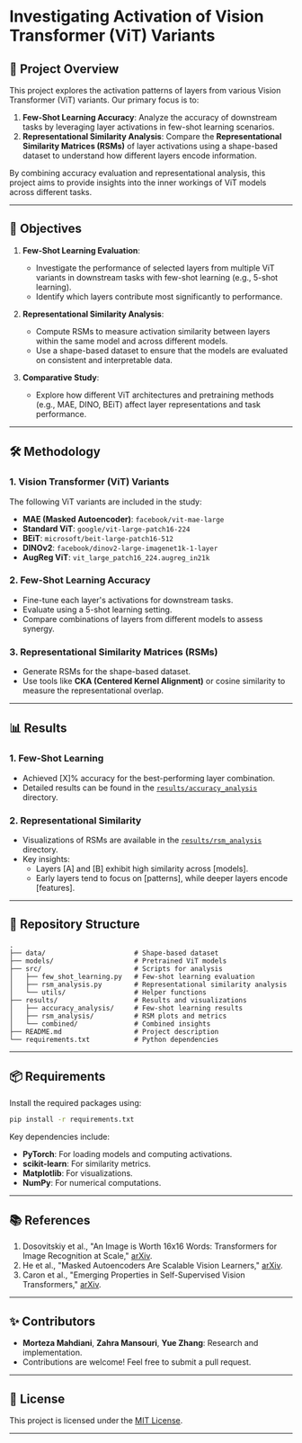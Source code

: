# Investigating Activation of Vision Transformer (ViT) Variants

## 🌟 Project Overview

This project explores the activation patterns of layers from various Vision Transformer (ViT) variants. Our primary focus is to:

1. **Few-Shot Learning Accuracy**: Analyze the accuracy of downstream tasks by leveraging layer activations in few-shot learning scenarios.
2. **Representational Similarity Analysis**: Compare the **Representational Similarity Matrices (RSMs)** of layer activations using a shape-based dataset to understand how different layers encode information.

By combining accuracy evaluation and representational analysis, this project aims to provide insights into the inner workings of ViT models across different tasks.

---

## 🚀 Objectives

1. **Few-Shot Learning Evaluation**:
   - Investigate the performance of selected layers from multiple ViT variants in downstream tasks with few-shot learning (e.g., 5-shot learning).
   - Identify which layers contribute most significantly to performance.

2. **Representational Similarity Analysis**:
   - Compute RSMs to measure activation similarity between layers within the same model and across different models.
   - Use a shape-based dataset to ensure that the models are evaluated on consistent and interpretable data.

3. **Comparative Study**:
   - Explore how different ViT architectures and pretraining methods (e.g., MAE, DINO, BEiT) affect layer representations and task performance.

---

## 🛠️ Methodology

### 1. Vision Transformer (ViT) Variants
The following ViT variants are included in the study:
- **MAE (Masked Autoencoder)**: `facebook/vit-mae-large`
- **Standard ViT**: `google/vit-large-patch16-224`
- **BEiT**: `microsoft/beit-large-patch16-512`
- **DINOv2**: `facebook/dinov2-large-imagenet1k-1-layer`
- **AugReg ViT**: `vit_large_patch16_224.augreg_in21k`

### 2. Few-Shot Learning Accuracy
- Fine-tune each layer's activations for downstream tasks.
- Evaluate using a 5-shot learning setting.
- Compare combinations of layers from different models to assess synergy.

### 3. Representational Similarity Matrices (RSMs)
- Generate RSMs for the shape-based dataset.
- Use tools like **CKA (Centered Kernel Alignment)** or cosine similarity to measure the representational overlap.

---

## 📊 Results

### 1. Few-Shot Learning
- Achieved [X]% accuracy for the best-performing layer combination.
- Detailed results can be found in the [`results/accuracy_analysis`](./results/accuracy_analysis) directory.

### 2. Representational Similarity
- Visualizations of RSMs are available in the [`results/rsm_analysis`](./results/rsm_analysis) directory.
- Key insights:
  - Layers [A] and [B] exhibit high similarity across [models].
  - Early layers tend to focus on [patterns], while deeper layers encode [features].

---

## 📁 Repository Structure

```plaintext
.
├── data/                      # Shape-based dataset
├── models/                    # Pretrained ViT models
├── src/                       # Scripts for analysis
│   ├── few_shot_learning.py   # Few-shot learning evaluation
│   ├── rsm_analysis.py        # Representational similarity analysis
│   └── utils/                 # Helper functions
├── results/                   # Results and visualizations
│   ├── accuracy_analysis/     # Few-shot learning results
│   ├── rsm_analysis/          # RSM plots and metrics
│   └── combined/              # Combined insights
├── README.md                  # Project description
└── requirements.txt           # Python dependencies
```

---

## 📦 Requirements

Install the required packages using:
```bash
pip install -r requirements.txt
```

Key dependencies include:
- **PyTorch**: For loading models and computing activations.
- **scikit-learn**: For similarity metrics.
- **Matplotlib**: For visualizations.
- **NumPy**: For numerical computations.

---

## 📚 References

1. Dosovitskiy et al., "An Image is Worth 16x16 Words: Transformers for Image Recognition at Scale," [arXiv](https://arxiv.org/abs/2010.11929).
2. He et al., "Masked Autoencoders Are Scalable Vision Learners," [arXiv](https://arxiv.org/abs/2111.06377).
3. Caron et al., "Emerging Properties in Self-Supervised Vision Transformers," [arXiv](https://arxiv.org/abs/2104.14294).

---

## ✨ Contributors

- **Morteza Mahdiani**, **Zahra Mansouri**, **Yue Zhang**: Research and implementation.
- Contributions are welcome! Feel free to submit a pull request.

---

## 📄 License

This project is licensed under the [MIT License](./LICENSE). 

---
